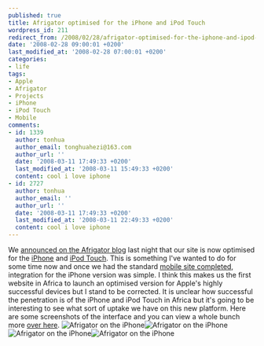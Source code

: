 ```yaml
---
published: true
title: Afrigator optimised for the iPhone and iPod Touch
wordpress_id: 211
redirect_from: /2008/02/28/afrigator-optimised-for-the-iphone-and-ipod-touch/
date: '2008-02-28 09:00:01 +0200'
last_modified_at: '2008-02-28 07:00:01 +0200'
categories:
- life
tags:
- Apple
- Afrigator
- Projects
- iPhone
- iPod Touch
- Mobile
comments:
- id: 1339
  author: tonhua
  author_email: tonghuahezi@163.com
  author_url: ''
  date: '2008-03-11 17:49:33 +0200'
  last_modified_at: '2008-03-11 15:49:33 +0200'
  content: cool i love iphone
- id: 2727
  author: tonhua
  author_email: ''
  author_url: ''
  date: '2008-03-11 17:49:33 +0200'
  last_modified_at: '2008-03-11 22:49:33 +0200'
  content: cool i love iphone
---
```

We <a href="http://blog.afrigator.com/2008/02/28/iphone-ipod-touch-mobile-site-launched/">announced on the Afrigator blog</a> last night that our site is now optimised for the <a href="http://www.apple.com/iphone">iPhone</a> and <a href="http://www.apple.com/ipodtouch">iPod Touch</a>.
This is something I've wanted to do for some time now and once we had the standard <a href="http://blog.afrigator.com/2008/02/03/afrigator-mobile-next-version-launched/">mobile site completed</a>, integration for the iPhone version was simple.
I think this makes us the first website in Africa to launch an optimised version for Apple's highly successful devices but I stand to be corrected.
It is unclear how successful the penetration is of the iPhone and iPod Touch in Africa but it's going to be interesting to see what sort of uptake we have on this new platform. 
Here are some screenshots of the interface and you can view a whole bunch more <a href="http://flickr.com/photos/justinhartman/sets/72157603996809150/">over here</a>.
<img src="http://farm4.static.flickr.com/3067/2296467863_2bfe2485a2_m.jpg" alt="Afrigator on the iPhone" /><img src="http://farm4.static.flickr.com/3174/2296467909_e229873354_m.jpg" alt="Afrigator on the iPhone" />
<img src="http://farm4.static.flickr.com/3258/2296468041_fa62dd15aa_m.jpg" alt="Afrigator on the iPhone" /><img src="http://farm4.static.flickr.com/3131/2296538903_33314c8059_m.jpg" alt="Afrigator on the iPhone" />
